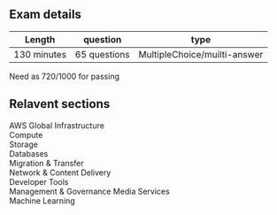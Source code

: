 Exam details
------------

|Length	    |question    |type                        |
|-----------|------------|----------------------------|
|130 minutes|65 questions|MultipleChoice/muilti-answer|

Need as 720/1000 for passing



Relavent sections
-----------------

AWS Global Infrastructure  
Compute  
Storage  
Databases  
Migration & Transfer  
Network & Content Delivery  
Developer Tools  
Management & Governance
Media Services  
Machine Learning
